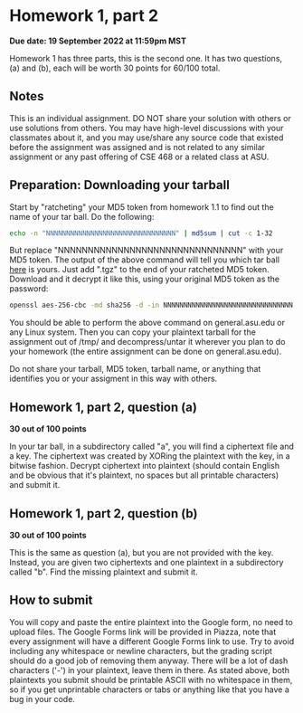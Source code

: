# Homework 1, part 2

__Due date: 19 September 2022 at 11:59pm MST__

Homework 1 has three parts, this is the second one.  It has two questions, (a) and (b), each will be worth 30 points for 60/100 total.

## Notes

This is an individual assignment. DO NOT share your solution with others or use
solutions from others.  You may have high-level discussions with your
classmates about it, and you may use/share any source code that existed before
the assignment was assigned and is not related to any similar assignment or
any past offering of CSE 468 or a related class at ASU.

## Preparation: Downloading your tarball

Start by "ratcheting" your MD5 token from homework 1.1 to find out the name of your tar ball.  Do the following:

```bash
echo -n "NNNNNNNNNNNNNNNNNNNNNNNNNNNNNNNN" | md5sum | cut -c 1-32
```

But replace "NNNNNNNNNNNNNNNNNNNNNNNNNNNNNNN" with your MD5 token.  The output
of the above command will tell you which tar ball
[here](https://github.com/jedcrandall/jedcrandall.github.com/tree/master/courses/cse468fall2022/hw12tarballs)
is yours.  Just add ".tgz" to the end of your ratcheted MD5 token.  Download
and it decrypt it like this, using your original MD5 token as the password:

```bash
openssl aes-256-cbc -md sha256 -d -in NNNNNNNNNNNNNNNNNNNNNNNNNNNNNNNN.enc -out /tmp/mytarball.tgz
```

You should be able to perform the above command on general.asu.edu or any Linux
system.  Then you can copy your plaintext tarball for the assignment out of
/tmp/ and decompress/untar it wherever you plan to do your homework (the entire
assignment can be done on general.asu.edu).

Do not share your tarball, MD5 token, tarball name, or anything that identifies
you or your assigment in this way with others.

## Homework 1, part 2, question (a)

__30 out of 100 points__

In your tar ball, in a subdirectory called "a", you will find a ciphertext file
and a key.   The ciphertext was created by XORing the plaintext with the key,
in a bitwise fashion.  Decrypt ciphertext into plaintext (should contain
English and be obvious that it's plaintext, no spaces but all printable
characters) and submit it.

## Homework 1, part 2, question (b)

__30 out of 100 points__

This is the same as question (a), but you are not provided with the key.
Instead, you are given two ciphertexts and one plaintext in a subdirectory
called "b".  Find the missing plaintext and submit it.

## How to submit

You will copy and paste the entire plaintext into the Google form, no need to
upload files.  The Google Forms link will be provided in Piazza, note that
every assignment will have a different Google Forms link to use.  Try to avoid
including any whitespace or newline characters, but the grading script should
do a good job of removing them anyway.  There will be a lot of dash characters
('-') in your plaintext, leave them in there.  As stated above, both plaintexts
you submit should be printable ASCII with no whitespace in them, so if you get
unprintable characters or tabs or anything like that you have a bug in your
code.
